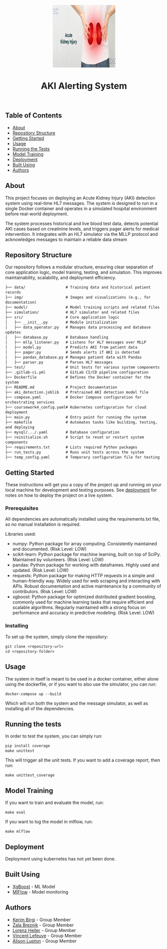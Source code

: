 <p align="center">
  <a href="" rel="noopener">
 <img width=200px height=200px src="img/aki.png" alt="Project logo"></a>
</p>

<h1 align="center">AKI Alerting System</h1>

<div align="center">

</div>

<p align="center"> 
    <br> 
</p>

## Table of Contents

- [About](#about)
- [Repository Structure](#Repository_Structure)
- [Getting Started](#getting_started)
- [Usage](#usage)
- [Running the Tests](#running_tests)
- [Model Training](#training)
- [Deployment](#deployment)
- [Built Using](#built_using)
- [Authors](#authors)

## About <a name = "about"></a>

This project focuses on deploying an Acute Kidney Injury (AKI) detection system using real-time HL7 messages. The system is designed to run in a single Docker container and operates in a simulated hospital environment before real-world deployment.

The system processes historical and live blood test data, detects potential AKI cases based on creatinine levels, and triggers pager alerts for medical intervention. It integrates with an HL7 simulator via the MLLP protocol and acknowledges messages to maintain a reliable data stream

## Repository Structure <a name = "Repository Structure"></a>
Our repository follows a modular structure, ensuring clear separation of core application logic, model training, testing, and simulation. This improves maintainability, scalability, and deployment efficiency.
```
├── data/                  # Training data and historical patient records
├── img/                   # Images and visualizations (e.g., for documentation)
├── model/                 # Model training scripts and related files
├── simulation/            # HL7 simulator and related files
├── src/                   # Core application logic
│   ├── __init__.py        # Module initialization
│   ├── data_operator.py   # Manages data processing and database updates
│   ├── database.py        # Database handling
│   ├── mllp_listener.py   # Listens for HL7 messages over MLLP
│   ├── model.py           # Predicts AKI from patient data
│   ├── pager.py           # Sends alerts if AKI is detected
│   ├── pandas_database.py # Manages patient data with Pandas
│   ├── parser.py          # Parses HL7 messages
├── test/                  # Unit tests for various system components
├── .gitlab-ci.yml         # GitLab CI/CD pipeline configuration
├── Dockerfile             # Defines the Docker container for the system
├── README.md              # Project documentation
├── aki_detection.joblib   # Pretrained AKI detection model file
├── compose.yaml           # Docker Compose configuration for orchestrating services
├── coursework4_config.yaml# Kubernetes configuration for cloud deployment
├── main.py                # Entry point for running the system
├── makefile               # Automates tasks like building, testing, and deploying
├── mysql/.../.yaml        # Database configuration
├── reinitialize.sh        # Script to reset or restart system components
├── requirements.txt       # Lists required Python packages
├── run_tests.py           # Runs unit tests across the system
├── temp_config.yaml       # Temporary configuration file for testing
```


## Getting Started <a name = "getting_started"></a>

These instructions will get you a copy of the project up and running on your local machine for development and testing purposes. See [deployment](#deployment) for notes on how to deploy the project on a live system.

### Prerequisites

All dependencies are automatically installed using the requirements.txt file, so no manual installation is required.

Libraries used:
- numpy: Python package for array computing. Consistently maintained and documented. (Risk Level: LOW)
- scikit-learn: Python package for machine learning, built on top of SciPy. Maintained by volunteers. (Risk Level: LOW)
- pandas: Python package for working with dataframes. Highly used and updated. (Risk Level: LOW)
- requests: Python package for making HTTP requests in a simple and human-friendly way. Widely used for web scraping and interacting with APIs. Robust documentation and active maintenance by a community of contributors. (Risk Level: LOW)
- xgboost: Python package for optimized distributed gradient boosting, commonly used for machine learning tasks that require efficient and scalable algorithms. Regularly maintained with a strong focus on performance and accuracy in predictive modeling. (Risk Level: LOW)

### Installing

To set up the system, simply clone the repository:
```
git clone <repository-url>
cd <repository-folder>

```

## Usage <a name="usage"></a>

The system in itself is meant to be used in a docker container, either alone using the dockerfile, or if you want to also use the simulator, you can run:

```shell
docker-compose up --build
```
Which will run both the system and the message simulator, as well as installing all of the dependencies.


## Running the tests <a name = "tests"></a>

In order to test  the system, you can simply run:

```shell
pip install coverage
make unittest
```

This will trigger all the unit tests.
If you want to add a coverage report, then run:

```shell
make unittest_coverage
```

## Model Training <a name = "model_training"></a>

If you want to train and evaluate the model, run:

```shell
make eval
```

If you want to log the model in mlflow, run:

```shell
make mlflow
```

## Deployment <a name = "deployment"></a>

Deployment using kubernetes has not yet been done.

## Built Using <a name = "built_using"></a>

- [XgBoost](https://xgboost.readthedocs.io/en/stable/) - ML Model
- [MlFlow](https://mlflow.org/) - Model monitoring

## Authors <a name = "authors"></a>

- [Kerim Birgi](mailto:kerim.birgi24@imperial.ac.uk) - Group Member
- [Zala Breznik](mailto:zala.breznik24@imperial.ac.uk) - Group Member
- [Lorenz Heiler](mailto:lorenz.heiler24@imperial.ac.uk) - Group Member
- [Vincent Lefeuve](mailto:vincent.lefeuve24@imperial.ac.uk) - Group Member
- [Alison Lupton](mailto:alison.lupton24@imperial.ac.uk) - Group Member